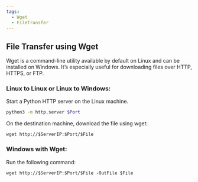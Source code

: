 ```yaml
---
tags:
  - Wget
  - FileTransfer
---
```


## File Transfer using Wget

Wget is a command-line utility available by default on Linux and can be installed on Windows. It’s especially useful for downloading files over HTTP, HTTPS, or FTP.

### Linux to Linux or Linux to Windows:

Start a Python HTTP server on the Linux machine.

```bash
python3 -m http.server $Port
```

On the destination machine, download the file using wget:

```
wget http://$ServerIP:$Port/$File
```

### Windows with Wget:

Run the following command:

```
wget http://$ServerIP:$Port/$File -OutFile $File
```

